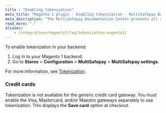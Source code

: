 ```yaml
---
title : "Enabling tokenization"
meta_title: "Magento 1 plugin - Enabling tokenization - MultiSafepay Docs"
meta_description: "The MultiSafepay Documentation Center presents all relevant information about our Plugins and API. You can also find support pages for payment methods, tools and general questions as well as the contact details of our Support and Integration Teams."
read_more: "."
aliases: 
    - /integrations/magento1/faq/tokenization-magento1/
---
```


To enable tokenization in your backend:

1. Log in to your Magento 1 backend.
2. Go to **Stores** > **Configuration** > **MultiSafepay** > **MultiSafepay settings**.

For more information, see [Tokenization](/tools/tokenization/tokenization-api-level).

### Credit cards
Tokenization is not available for the generic credit card gateway. You must enable the Visa, Mastercard, and/or Maestro gateways separately to use tokenization. This displays the **Save card** option at checkout.